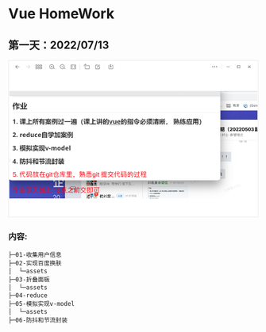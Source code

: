 # Vue HomeWork  
## 第一天：2022/07/13 
![day01](/src/assets/day01.png "day01")
### 内容:   
```
├─01-收集用户信息
├─02-实现百度换肤
│  └─assets
├─03-折叠面板
│  └─assets
├─04-reduce
├─05-模拟实现v-model
│  └─assets
├─06-防抖和节流封装
```